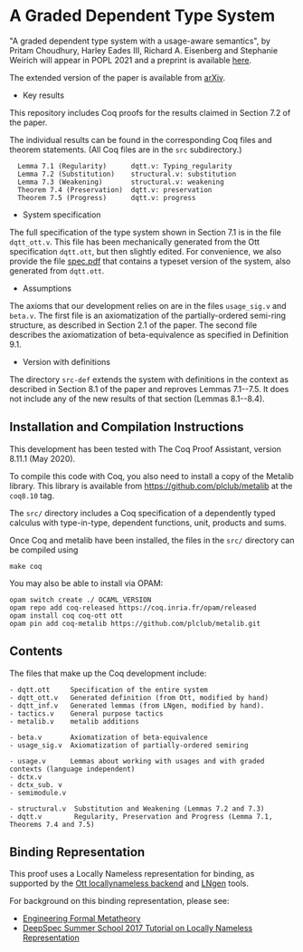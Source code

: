 A Graded Dependent Type System
==============================

"A graded dependent type system with a usage-aware semantics", by
Pritam Choudhury, Harley Eades III, Richard A. Eisenberg and Stephanie Weirich will appear in POPL 2021 and a preprint is available [here](https://github.com/sweirich/graded-haskell/blob/main/popl21-choudhury.pdf).

The extended version of the paper is available from [arXiv](https://arxiv.org/abs/2011.04070).

* Key results

This repository includes Coq proofs for the results claimed in Section 7.2 of the 
paper.

The individual results can be found in the corresponding Coq files and theorem
statements. (All Coq files are in the `src` subdirectory.)

      Lemma 7.1 (Regularity)      dqtt.v: Typing_regularity
      Lemma 7.2 (Substitution)    structural.v: substitution
      Lemma 7.3 (Weakening)       structural.v: weakening
      Theorem 7.4 (Preservation)  dqtt.v: preservation
      Theorem 7.5 (Progress)      dqtt.v: progress

* System specification

The full specification of the type system shown in Section 7.1 is in the file
`dqtt_ott.v`. This file has been mechanically generated from the Ott
specification `dqtt.ott`, but then slightly edited. For convenience, we also
provide the file
[spec.pdf](https://github.com/sweirich/graded-haskell/blob/main/spec.pdf) that
contains a typeset version of the system, also generated from `dqtt.ott`.

* Assumptions 

The axioms that our development relies on are in the files `usage_sig.v`
and `beta.v`.  The first file is an axiomatization of the partially-ordered
semi-ring structure, as described in Section 2.1 of the paper. The second file
describes the axiomatization of beta-equivalence as specified in Definition
9.1.

* Version with definitions

The directory `src-def` extends the system with definitions in the context as described in Section 8.1 of the paper and reproves Lemmas 7.1--7.5. It does not include any of the new results of that section (Lemmas 8.1--8.4).

Installation and Compilation Instructions
------------------------------------------

This development has been tested with The Coq Proof Assistant, version 8.11.1
(May 2020).

To compile this code with Coq, you also need to install a copy of the Metalib
library.  This library is available from https://github.com/plclub/metalib
at the `coq8.10` tag.

The `src/` directory includes a Coq specification of a dependently typed
calculus with type-in-type, dependent functions, unit, products and sums.

Once Coq and metalib have been installed, the files in the `src/` directory 
can be compiled using 

    make coq
    
You may also be able to install via OPAM:

    opam switch create ./ OCAML_VERSION
    opam repo add coq-released https://coq.inria.fr/opam/released
    opam install coq coq-ott ott
    opam pin add coq-metalib https://github.com/plclub/metalib.git

Contents
--------

The files that make up the Coq development include:

    - dqtt.ott     Specification of the entire system
    - dqtt_ott.v   Generated definition (from Ott, modified by hand)
    - dqtt_inf.v   Generated lemmas (from LNgen, modified by hand). 
    - tactics.v    General purpose tactics
    - metalib.v    metalib additions

    - beta.v       Axiomatization of beta-equivalence
    - usage_sig.v  Axiomatization of partially-ordered semiring

    - usage.v      Lemmas about working with usages and with graded contexts (language independent)
    - dctx.v     
    - dctx_sub. v 
    - semimodule.v

    - structural.v  Substitution and Weakening (Lemmas 7.2 and 7.3)
    - dqtt.v        Regularity, Preservation and Progress (Lemma 7.1, Theorems 7.4 and 7.5)


Binding Representation
----------------------
This proof uses a Locally Nameless representation for binding, as supported by the [Ott locallynameless backend](https://fzn.fr/projects/ln_ott/) and [LNgen](https://repository.upenn.edu/cis_reports/933/) tools.

For background on this binding representation, please see: 
* [Engineering Formal Metatheory](https://repository.upenn.edu/cis_papers/369/)
* [DeepSpec Summer School 2017 Tutorial on Locally Nameless Representation](https://deepspec.org/event/dsss17/lecture_weirich.html) 
